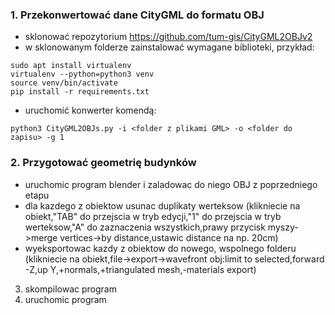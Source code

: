 ### 1. Przekonwertować dane CityGML do formatu OBJ
- sklonować repozytorium https://github.com/tum-gis/CityGML2OBJv2
- w sklonowanym folderze zainstalować wymagane biblioteki, przykład:
```
sudo apt install virtualenv
virtualenv --python=python3 venv
source venv/bin/activate
pip install -r requirements.txt
```
- uruchomić konwerter komendą:
```
python3 CityGML2OBJs.py -i <folder z plikami GML> -o <folder do zapisu> -g 1
```
### 2. Przygotować geometrię budynków
- uruchomic program blender i zaladowac do niego OBJ z poprzedniego etapu
- dla kazdego z obiektow usunac duplikaty werteksow (klikniecie na obiekt,"TAB" do przejscia w tryb edycji,"1" do przejscia w tryb werteksow,"A" do zaznaczenia wszystkich,prawy przycisk myszy->merge vertices->by distance,ustawic distance na np. 20cm)
- wyeksportowac kazdy z obiektow do nowego, wspolnego folderu (klikniecie na obiekt,file->export->wavefront obj:limit to selected,forward -Z,up Y,+normals,+triangulated mesh,-materials export)
3. skompilowac program
4. uruchomic program